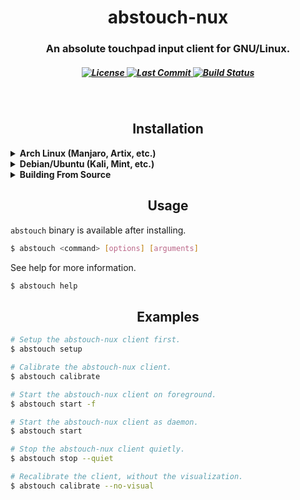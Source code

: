 <h1 align="center">
    abstouch-nux
</h1>
<h3 align="center">
    An absolute touchpad input client for GNU/Linux.
</h3>

<h5 align="center">
    <a href="https://github.com/acedron/abstouch-nux/blob/master/LICENSE"> <img src="https://img.shields.io/github/license/acedron/abstouch-nux?style=for-the-badge" alt="License" /> </a>
    <a href="https://github.com/acedron/abstouch-nux/commit"> <img src="https://img.shields.io/github/last-commit/acedron/abstouch-nux?style=for-the-badge" alt="Last Commit" /> </a>
    <a href="https://github.com/acedron/abstouch-nux/actions"> <img src="https://img.shields.io/github/workflow/status/acedron/abstouch-nux/CMake?style=for-the-badge" alt="Build Status" /> </a>
</h5>


&nbsp;
<h2 align="center"> Installation </h2>

<details>
  <summary><strong> Arch Linux (Manjaro, Artix, etc.) </strong></summary>

The package is available in the [AUR](https://aur.archlinux.org/packages/abstouch-nux).

```bash
$ git clone https://aur.archlinux.org/abstouch-nux.git
$ cd abstouch-nux
$ makepkg -si
```

**Make sure to add the user into the `input` group.**

```bash
$ sudo usermod -aG input $(whoami)
```
</details>

<details>
  <summary><strong> Debian/Ubuntu (Kali, Mint, etc.) </strong></summary>

The package is available in my [ppa](https://launchpad.net/~acedron/+archive/ubuntu/ppa).

```bash
$ echo -e "deb http://ppa.launchpad.net/acedron/ppa/ubuntu focal main\ndeb-src http://ppa.launchpad.net/acedron/ppa/ubuntu focal main" | sudo tee -a /etc/apt/sources.list
$ sudo apt-get update
$ sudo apt-get install abstouch-nux
```

**Make sure to add the user into the `input` group.**

```bash
$ sudo usermod -aG input $(whoami)
```
</details>

<details>
  <summary><strong> Building From Source </strong></summary>

You can make the project from source with [CMake](https://cmake.org).

You should install the dependencies first.
- **Arch Linux**: `$ sudo pacman -Sy cmake gcc libxi libx11 xf86-input-libinput --needed`
- **Debian/Ubuntu**: `$ sudo apt-get install cmake gcc libxi-dev libx11-dev libxi6 libx11-6 xserver-xorg-input-libinput`
- **Fedora/Red Hat**: `$ sudo dnf install cmake gcc libXi-devel libX11-devel libXi libX11 xorg-x11-drv-libinput`
- **openSUSE**: `$ sudo zypper install cmake gcc libXi-devel libX11-devel libXi6 libX11-6 xf86-input-libinput`

Then you can build the package.

```bash
$ git clone https://github.com/acedron/abstouch-nux.git
$ cd abstouch-nux
$ cmake -B build
$ cmake --build build
$ sudo cmake --install build
```

**Make sure to add the user into the `input` group.**

```bash
$ sudo usermod -aG input $(whoami)
```
</details>

<h2 align="center"> Usage </h2>

`abstouch` binary is available after installing.

```bash
$ abstouch <command> [options] [arguments]
```

See help for more information.

```bash
$ abstouch help
```

<h2 align="center"> Examples </h2>

```bash
# Setup the abstouch-nux client first.
$ abstouch setup

# Calibrate the abstouch-nux client.
$ abstouch calibrate

# Start the abstouch-nux client on foreground.
$ abstouch start -f

# Start the abstouch-nux client as daemon.
$ abstouch start

# Stop the abstouch-nux client quietly.
$ abstouch stop --quiet

# Recalibrate the client, without the visualization.
$ abstouch calibrate --no-visual
```
